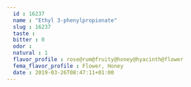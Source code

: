 ```yaml
---
  id : 16237
  name : "Ethyl 3-phenylpropionate"
  slug : 16237
  taste : 
  bitter : 0
  odor : 
  natural : 1
  flavor_profile : rose@rum@fruity@honey@hyacinth@flower
  fema_flavor_profile : Flower, Honey
  date : 2019-03-26T08:47:11+01:00
---
```



